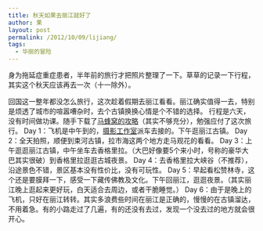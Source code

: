```yaml
---
title: 秋天如果去丽江就好了
author: 果
layout: post
permalink: /2012/10/09/lijiang/
tags:
  - 华丽的冒险
---
```

身为拖延症重症患者，半年前的旅行才把照片整理了一下。草草的记录一下行程，其实这个秋天应该再去一次（十一除外）。

回国这一整年都没怎么旅行，这次趁着假期去丽江看看。丽江确实值得一去，特别是烦透了城市的喧嚣嘈杂时，去个古镇换换心情是个不错的选择。
行程是六天，没有时间做功课。随手下载了[马蜂窝的攻略][1]（其实不够充分），勉强应付了这次旅行。
Day 1：飞机是中午到的，[摄影工作室][2]派车去接的。下午逛丽江古镇。
Day 2：全天拍照，顺便到束河古镇，拉市海这两个地方走马观花的看看。
Day 3：上午逛逛丽江古镇，中午坐车去香格里拉。（大巴好像要5个来小时，号称的豪华大巴其实很破）到香格里拉逛逛古城夜景。
Day 4：去香格里拉大峡谷（不推荐），沿途景色不错，景区基本没有性价比，没有可玩性。
Day 5：早起看松赞林寺，这个还是要膜拜一下，感受一下藏传佛教及文化。下午回丽江，逛逛夜景。（其实丽江晚上逛起来更好玩，白天适合去周边，或者干脆睡觉。）
Day 6：由于是晚上的飞机，只好在丽江转转。其实多浪费些时间在丽江是正确的，慢慢的在古镇溜达，不用着急。有的小路走过了几遍，有的还没有去过，发现一个没去过的地方就会很开心。

 [1]: http://www.mafengwo.cn/gonglve/mdd-10186.html "马蜂窝丽江攻略"
 [2]: http://www.cnv1.com.cn/ "V1摄影"